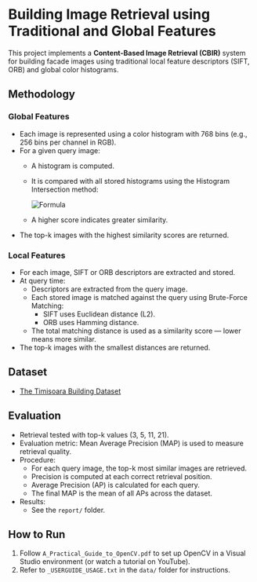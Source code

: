 # Building Image Retrieval using Traditional and Global Features
This project implements a **Content-Based Image Retrieval (CBIR)** system for building facade images using traditional local feature descriptors (SIFT, ORB) and global color histograms.

## Methodology
### Global Features
- Each image is represented using a color histogram with 768 bins (e.g., 256 bins per channel in RGB).
- For a given query image:
  - A histogram is computed.
  - It is compared with all stored histograms using the Histogram Intersection method:

    ![Formula](https://latex.codecogs.com/png.image?\dpi{110}&space;Similarity=\sum_{i=1}^{768}\min(hist1[i],hist2[i]))

  - A higher score indicates greater similarity.
- The top-k images with the highest similarity scores are returned.

### Local Features
- For each image, SIFT or ORB descriptors are extracted and stored.
- At query time:
  - Descriptors are extracted from the query image.
  - Each stored image is matched against the query using Brute-Force Matching:
    - SIFT uses Euclidean distance (L2).
    - ORB uses Hamming distance.
  - The total matching distance is used as a similarity score — lower means more similar.
- The top-k images with the smallest distances are returned.

## Dataset
- [The Timisoara Building Dataset](https://github.com/CipiOrhei/TMBuD)

## Evaluation
- Retrieval tested with top-k values (3, 5, 11, 21).
- Evaluation metric: Mean Average Precision (MAP) is used to measure retrieval quality.
- Procedure:
  - For each query image, the top-k most similar images are retrieved.
  - Precision is computed at each correct retrieval position.
  - Average Precision (AP) is calculated for each query.
  - The final MAP is the mean of all APs across the dataset.
- Results:
  - See the `report/` folder.
 
## How to Run
1. Follow `A_Practical_Guide_to_OpenCV.pdf` to set up OpenCV in a Visual Studio environment (or watch a tutorial on YouTube).
2. Refer to `_USERGUIDE_USAGE.txt` in the `data/` folder for instructions.
